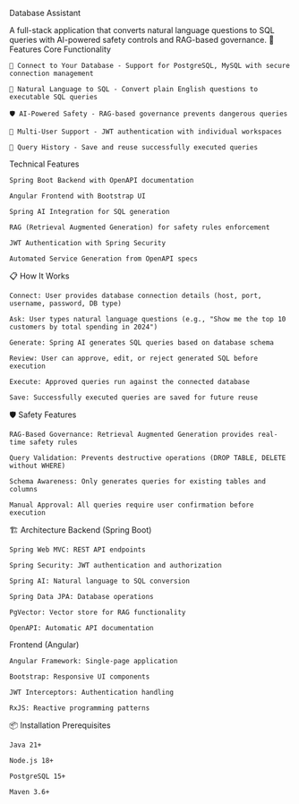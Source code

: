 Database Assistant

A full-stack application that converts natural language questions to SQL queries with AI-powered safety controls and RAG-based governance.
🚀 Features
Core Functionality

    🔗 Connect to Your Database - Support for PostgreSQL, MySQL with secure connection management

    💬 Natural Language to SQL - Convert plain English questions to executable SQL queries

    🛡️ AI-Powered Safety - RAG-based governance prevents dangerous queries

    👥 Multi-User Support - JWT authentication with individual workspaces

    💾 Query History - Save and reuse successfully executed queries

Technical Features

    Spring Boot Backend with OpenAPI documentation

    Angular Frontend with Bootstrap UI

    Spring AI Integration for SQL generation

    RAG (Retrieval Augmented Generation) for safety rules enforcement

    JWT Authentication with Spring Security

    Automated Service Generation from OpenAPI specs

📋 How It Works

    Connect: User provides database connection details (host, port, username, password, DB type)

    Ask: User types natural language questions (e.g., "Show me the top 10 customers by total spending in 2024")

    Generate: Spring AI generates SQL queries based on database schema

    Review: User can approve, edit, or reject generated SQL before execution

    Execute: Approved queries run against the connected database

    Save: Successfully executed queries are saved for future reuse

🛡️ Safety Features

    RAG-Based Governance: Retrieval Augmented Generation provides real-time safety rules

    Query Validation: Prevents destructive operations (DROP TABLE, DELETE without WHERE)

    Schema Awareness: Only generates queries for existing tables and columns

    Manual Approval: All queries require user confirmation before execution

🏗️ Architecture
Backend (Spring Boot)

    Spring Web MVC: REST API endpoints

    Spring Security: JWT authentication and authorization

    Spring AI: Natural language to SQL conversion

    Spring Data JPA: Database operations

    PgVector: Vector store for RAG functionality

    OpenAPI: Automatic API documentation

Frontend (Angular)

    Angular Framework: Single-page application

    Bootstrap: Responsive UI components

    JWT Interceptors: Authentication handling

    RxJS: Reactive programming patterns

📦 Installation
Prerequisites

    Java 21+

    Node.js 18+

    PostgreSQL 15+

    Maven 3.6+
